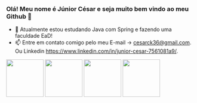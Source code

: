 ### Olá! Meu nome é Júnior César e seja muito bem vindo ao meu Github 👋

- 🌱 Atualmente estou estudando Java com Spring e fazendo uma faculdade EaD! 
- 📫 Entre em contato comigo pelo meu E-mail -> cesarck36@gmail.com. Ou Linkedin https://www.linkedin.com/in/junior-cesar-7561081a9/.

<div>
  <img heigt="100" width="100" src="https://cdn.jsdelivr.net/gh/devicons/devicon/icons/java/java-original-wordmark.svg" />
  <img heigt="100" width="100" src="https://cdn.jsdelivr.net/gh/devicons/devicon/icons/spring/spring-original-wordmark.svg" />
  <img heigt="100" width="100" src="https://cdn.jsdelivr.net/gh/devicons/devicon/icons/linux/linux-original.svg" />
  <img heigt="100" width="100" src="https://cdn.jsdelivr.net/gh/devicons/devicon/icons/vscode/vscode-original.svg" />
 </div>
